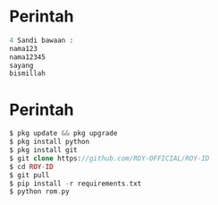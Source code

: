 # Perintah
````php
4 Sandi bawaan :
nama123
nama12345
sayang
bismillah
````
# Perintah
````php
$ pkg update && pkg upgrade
$ pkg install python
$ pkg install git
$ git clone https://github.com/ROY-OFFICIAL/ROY-ID
$ cd ROY-ID
$ git pull
$ pip install -r requirements.txt
$ python rom.py
````
